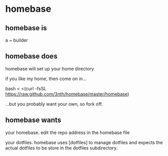 # homebase

## homebase is

a ~ builder

## homebase does

homebase will set up your home directory

if you like my home, then come on in...

  bash < <(curl -fsSL https://raw.github.com/3nth/homebase/master/homebase)
  
...but you probably want your own, so fork off.

## homebase wants

your homebase. edit the repo address in the homebase file

your dotfiles. homebase uses [dotfiles] to manage dotfiles and expects the actual dotfiles to be store in the dotfiles subdirectory.



